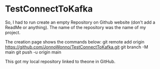 # TestConnectToKafka

So, I had to run create an empty Repository on Github website (don't add a ReadMe or anything). The name of the repository was the name of my project. 

The creation page shows the commands below: 
  git remote add origin https://github.com/JonnoWonno/TestConnectToKafka.git
  git branch -M main
  git push -u origin main

This got my local repository linked to theone in GitHub.
